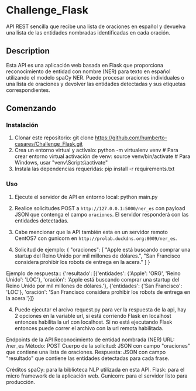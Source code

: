 # Challenge_Flask
API REST sencilla que recibe una lista de oraciones en español y devuelva una lista de las entidades nombradas identificadas en cada oración.

## Description
Esta API es una aplicación web basada en Flask que proporciona reconocimiento de entidad con nombre (NER) para texto en español utilizando el modelo spaCy NER. Puede procesar oraciones individuales o una lista de oraciones y devolver las entidades detectadas y sus etiquetas correspondientes.

## Comenzando
### Instalación

1. Clonar este repositorio: git clone https://github.com/humberto-casares/Challenge_Flask.git
2. Crea un entorno virtual y actívalo: python -m virtualenv venv # Para crear entorno virtual
   activación de venv: source venv/bin/activate # Para Windows, usar "venv\Scripts\activate"
3. Instala las dependencias requeridas: pip install -r requirements.txt

### Uso
1. Ejecute el servidor de API en entorno local: python main.py
2. Realice solicitudes POST a `http://127.0.0.1:5000/ner_es` con payload JSON que contenga el campo `oraciones`. El servidor responderá con las entidades detectadas.
3. Cabe mencionar que la API también esta en un servidor remoto CentOS7 con gunicorn en `http://prolab.duckdns.org:8009/ner_es`.

4. Solicitud de ejemplo:
{
  "oraciones": [
    "Apple está buscando comprar una startup del Reino Unido por mil millones de dólares.",
    "San Francisco considera prohibir los robots de entrega en la acera."
  ]
}

Ejemplo de respuesta::
{'resultado': [{'entidades': {'Apple': 'ORG', 'Reino Unido': 'LOC'}, 'oración': 'Apple está buscando comprar una startup del Reino Unido por mil millones de dólares.'}, {'entidades': {'San Francisco': 'LOC'}, 'oración': 'San Francisco considera prohibir los robots de entrega en la acera.'}]}

4. Puede ejecutar el arcivo request.py para ver la respuesta de la api, hay 2 opciones en la variable url, si está corriendo Flask en localhost entonces habilita la url con localhost. Si no está ejecutando Flask entonces puede correr el archivo con la url remota habilitada.
   
Endpoints de la API
Reconocimiento de entidad nombrada (NER)
URL: /ner_es
Método: POST
Cuerpo de la solicitud: JSON con campo "oraciones" que contiene una lista de oraciones.
Respuesta: JSON con campo "resultado" que contiene las entidades detectadas para cada frase.

Créditos
spaCy: para la biblioteca NLP utilizada en esta API.
Flask: para el micro framework de la aplicación web.
Gunicorn: para el servidor listo para producción.
